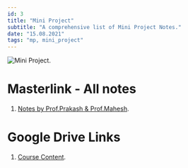 ```yaml
---
id: 3
title: "Mini Project"
subtitle: "A comprehensive list of Mini Project Notes."
date: "15.08.2021"
tags: "mp, mini_project"
---
```


![Mini Project](https://1.bp.blogspot.com/-FBd_epl9yrw/YGB_tdCTJxI/AAAAAAAADTE/2RXUeoMMjRgBiOn7iyBPoLD8by9txISBQCLcBGAsYHQ/s500/min.png).

# Masterlink - All notes

1. [Notes by Prof.Prakash & Prof.Mahesh](https://bit.ly/3xI6N5i).


# Google Drive Links

1. [Course Content](https://drive.google.com/drive/folders/1OnPfQiQafj5gSTcagO3CZhTDa1Gj1TDR?usp=sharing).